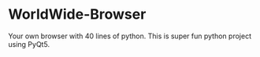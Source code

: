 # WorldWide-Browser
Your own browser with 40 lines of python. This is super fun python project using PyQt5.
